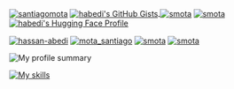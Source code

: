 <a href="https://github.com/habedi?tab=repositories" target="blank"><img align="center" src="https://img.shields.io/badge/-Public Repos-220000?style=for-the-badge&logo=Github&logoColor=white&link=https://github.com/habedi/Projects" alt="santiagomota"/></a>
<a href="https://gist.github.com/habedi" target="_blank">
    <img align="center" src="https://img.shields.io/badge/-Public%20Gists-828091?style=for-the-badge&logo=github&logoColor=white&link=https://gist.github.com/habedi" alt="habedi's GitHub Gists"/>
</a>
<a href="https://stackoverflow.com/users/4414921/hassan-abedi" target="blank"><img align="center" src="https://img.shields.io/static/v1?style=for-the-badge&message=Stack+Overflow&color=F58025&logo=Stack+Overflow&logoColor=FFFFFF&label=" alt="smota"/></a>
<a href="https://www.kaggle.com/habedi" target="blank"><img align="center" src="https://img.shields.io/static/v1?style=for-the-badge&message=Kaggle&color=454585&logo=Kaggle&logoColor=20BEFF&label=" alt="smota"/></a>
<a href="https://huggingface.co/habedi" target="_blank">
    <img align="center" src="https://img.shields.io/badge/-🤗 Hugging%20Face-919180?style=for-the-badge&logo=Huggingface&logoColor=black&link=https://huggingface.co/habedi" alt="habedi's Hugging Face Profile"/>
</a>

<a href="https://www.linkedin.com/in/hassan-abedi/" target="blank"><img align="center" src="https://img.shields.io/badge/-LinkedIn-039BE5?style=for-the-badge&logo=Linkedin&logoColor=white&link=https://www.linkedin.com/in/hassan-abedi/" alt="hassan-abedi"/></a>
<a href="https://twitter.com/Hassan_Abedi" target="blank"><img align="center" src="https://img.shields.io/badge/-X/Twitter-A7C0FF?style=for-the-badge&logo=X&logoColor=white&link=https://twitter.com/Hassan_Abedi" alt="mota_santiago"/></a>
<a href="https://medium.com/@habedi" target="blank"><img align="center" src="https://img.shields.io/badge/-medium-7CB342?style=for-the-badge&labelColor=7CB342&logo=Medium&link=https://medium.com/@habedi" alt="smota"/></a>
<a href="https://scholar.google.com/citations?user=s962EzkAAAAJ&hl" target="blank"><img align="center" src="https://img.shields.io/badge/-google scholar-800080?style=for-the-badge&labelColor=800080&logo=Google Scholar&link=https://scholar.google.com/citations?user=s962EzkAAAAJ&hl" alt="smota"/></a>

![My profile summary](https://github-profile-summary-cards.vercel.app/api/cards/profile-details?username=habedi&theme=monokai)
<!-- <a href="https://github.com/anuraghazra/convoychat">
  <img align="center" src="https://github-readme-stats.vercel.app/api/top-langs/?username=habedi&theme=tokyonight&count_private=true&langs_count=8&layout=compact" />
</a> -->

[![My skills](https://skillicons.dev/icons?i=python,java,c,cpp,go,bash,linux,processing,powershell,docker,nginx,flask,fastapi,selenium,postman,git,github,githubactions,bitbucket,gitlab,debian,ubuntu,bsd,plan9,jenkins,terraform,kubernetes,emacs,idea,pycharm,clion,regex,maven,stackoverflow,sklearn,tensorflow,pytorch,mysql,postgresql,mongodb,sqlite,redis,aws,azure,raspberrypi,latex,md&perline=13)](https://skillicons.dev)

<!-- [![Top Langs](https://github-readme-stats.vercel.app/api/top-langs/?username=habedi&layout=compact&exclude_repo=habedi.github.io&langs_count=15&hide=jupyter%20notebook)](https://github.com/habedi/habedi) -->
